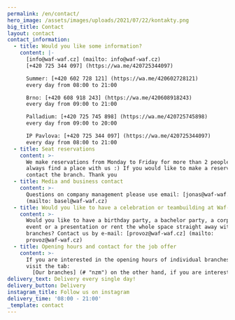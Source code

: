 ```yaml
---
permalink: /en/contact/
hero_image: /assets/images/uploads/2021/07/22/kontakty.png
big_title: Contact
layout: contact
contact_information:
  - title: Would you like some information?
    content: |-
      [info@waf-waf.cz] (mailto: info@waf-waf.cz)
      [+420 725 344 097] (https://wa.me/420725344097)

      Summer: [+420 602 728 121] (https://wa.me/420602728121)
      every day from 08:00 to 21:00

      Brno: [+420 608 918 243] (https://wa.me/420608918243)
      every day from 09:00 to 21:00

      Palladium: [+420 725 745 898] (https://wa.me/420725745898)
      every day from 09:00 to 20:00

      IP Pavlova: [+420 725 344 097] (https://wa.me/420725344097)
      every day from 08:00 to 21:00
  - title: Seat reservations
    content: >-
      We make reservations from Monday to Friday for more than 2 people who will
      always find a place with us :) If you would like to make a reservation,
      contact the branch. Thank you
  - title: Media and business contact
    content: >-
      Questions on company management please use email: [jonas@waf-waf.cz]
      (mailto: basel@waf-waf.cz)
  - title: Would you like to have a celebration or teambuilding at Waf-Waf?
    content: >-
      Would you like to have a birthday party, a bachelor party, a corporate
      event or a presentation or rent the whole space straight away within our
      branches? Contact us by e-mail: [provoz@waf-waf.cz] (mailto:
      provoz@waf-waf.cz)
  - title: Opening hours and contact for the job offer
    content: >-
      If you are interested in the opening hours of individual branches, then
      visit the tab:
        [Our branches] (# "nzm") on the other hand, if you are interested in working at Waf-Waf, you can visit the box: [vacancies] (#).
delivery_text: Delivery every single day!
delivery_button: Delivery
instagram_title: Follow us on instagram
delivery_time: '08:00 - 21:00'
_template: contact
---
```


